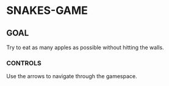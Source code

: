 # SNAKES-GAME
## GOAL
Try to eat as many apples as possible without hitting the walls.
### CONTROLS
Use the arrows to navigate through the gamespace.

